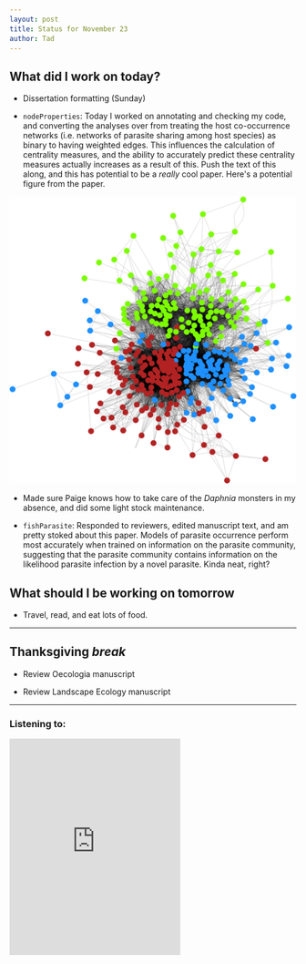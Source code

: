 ```yaml
---
layout: post
title: Status for November 23
author: Tad
---
```



## What did I work on today?

* Dissertation formatting (Sunday)

* `nodeProperties`: Today I worked on annotating and checking my code, and converting the analyses over from treating the host co-occurrence networks (i.e. networks of parasite sharing among host species) as binary to having weighted edges. This influences the calculation of centrality measures, and the ability to accurately predict these centrality measures actually increases as a result of this. Push the text of this along, and this has potential to be a _really_ cool paper. Here's a potential figure from the paper.

![A sweet graph](images/graph5.png)


*  Made sure Paige knows how to take care of the _Daphnia_ monsters in my absence, and did some light stock maintenance.

*  `fishParasite`: Responded to reviewers, edited manuscript text, and am pretty stoked about this paper. Models of parasite occurrence perform most accurately when trained on information on the parasite community, suggesting that the parasite community contains information on the likelihood parasite infection by a novel parasite. Kinda neat, right?


## What should I be working on tomorrow

* Travel, read, and eat lots of food.





---

## Thanksgiving _break_

* Review Oecologia manuscript

* Review Landscape Ecology manuscript
















---

### Listening to:

<iframe src="https://embed.spotify.com/?uri=spotify:track:11h4BIE6RzbDWSSSrH1feq" width="300" height="380" frameborder="0" allowtransparency="true"></iframe>

<i class="fa fa-code" style="color:pink"> </i>
